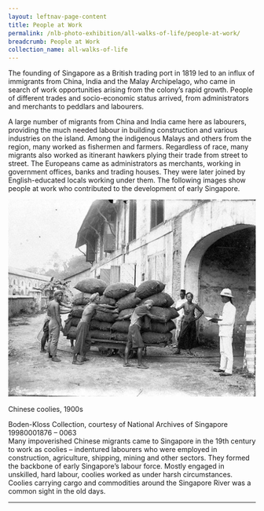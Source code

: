 ```yaml
---
layout: leftnav-page-content
title: People at Work
permalink: /nlb-photo-exhibition/all-walks-of-life/people-at-work/
breadcrumb: People at Work
collection_name: all-walks-of-life
---
```

The founding of Singapore as a British trading port in 1819 led to an influx of immigrants from China, India and the Malay Archipelago, who came in search of work opportunities arising from the colony’s rapid growth. People of different trades and socio-economic status arrived, from administrators and merchants to peddlars and labourers.

A large number of migrants from China and India came here as labourers, providing the much needed labour in building construction and various industries on the island. Among the indigenous Malays and others from the region, many worked as fishermen and farmers. Regardless of race, many migrants also worked as itinerant hawkers plying their trade from street to street. The Europeans came as administrators as merchants, working in government offices, banks and trading houses. They were later joined by English-educated locals working under them. The following images show people at work who contributed to the development of early Singapore. 

<p></p>
<p></p>

![Chinese coolies, 1900s](/images/all-walks-of-life/Sub1-1-chinese-coolies-sm.jpg)
<div class="custom-caption">
<div><p>Chinese coolies, 1900s</p></div>
<div>Boden-Kloss Collection, courtesy of National Archives of Singapore</div>
<div>19980001876 – 0063</div>
</div>
Many impoverished Chinese migrants came to Singapore in the 19th century to work as coolies – indentured labourers who were employed in construction, agriculture, shipping, mining and other sectors. They formed the backbone of early Singapore’s labour force. Mostly engaged in unskilled, hard labour, coolies worked as under harsh circumstances. Coolies carrying cargo and commodities around the Singapore River was a common sight in the old days. 
<p></p>
<p></p>
<hr>

